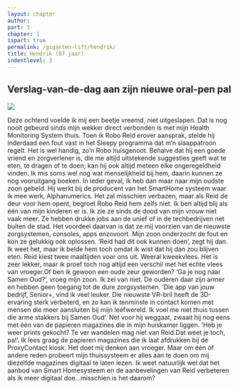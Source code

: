 ```yaml
---
layout: chapter
author: 
part: 3
chapter: 1
ispart: true
permalink: /giganten-lift/hendrik/
title: Hendrik (87 jaar)
indentlevel: 3
---
```

## Verslag-van-de-dag aan zijn nieuwe oral-pen pal

<a href="{{ site.baseurl }}/images/Hendrik.jpg" data-lightbox="Hendrik"><img src="{{ site.baseurl }}/images/Hendrik.jpg"></a>

Deze  ochtend  voelde  ik  mij  een  beetje  vreemd,  niet  uitgeslapen.  Dat  is  nog  nooit  gebeurd  sinds  mijn  wekker  direct  verbonden  is  met  mijn  Health  Monitoring  System  thuis. Toen ik Robo Reid erover aansprak, stelde hij inderdaad een fout vast in het Sleepy programma dat m’n slaappatroon  regelt.  Het  is  wel  handig,  zo’n  Robo  huisgenoot.  Behalve dat hij een goede vriend en zorgverlener is, die me altijd  uitstekende  suggesties  geeft  wat  te  eten,  te  dragen  of te doen; kan hij ook altijd meteen elke ongeregeldheid vinden.  Ik  mis  soms  wel  nog  wat  menselijkheid  bij  hem,  daarin kunnen ze nog vooruitgang boeken. In ieder geval, ik  heb  dan  maar  naar  mijn  oudste  zoon  gebeld.  Hij  werkt  bij  de  producent  van  het  SmartHome  systeem  waar  ik  mee  werk,  Alphanumerics.  Het  zal  misschien  verbazen,  maar als Reid de deur voor hem opent, begroet Robo Reid hem zelfs niet. Ik ben altijd blij als één van mijn kinderen er  is.  Ik  zie  ze  sinds  de  dood  van  mijn  vrouw  niet  vaak  meer.  Ze  hebben  drukke  jobs  aan  de  unief  of  in  de  techbedrijven net buiten de stad. Het voordeel daarvan is dat ze  mij  voorzien  van  de  nieuwste  zorgsystemen,  consoles,  apps  enzovoort.  Mijn  zoon  onderzocht  de  fout  en  kon  ze  gelukkig  ook  oplossen.  ‘Reid  had  dit  ook  kunnen  doen’,  zegt  hij  dan.  Ik  weet  het,  maar  ik  belde  hem  toch  omdat  ik  wist  dat  hij  dan  zou  blijven  eten.  Reid  kiest  twee  maaltijden voor ons uit. Weeral kweekvlees. Het is zeer lekker, maar  ik  proef  toch  nog  altijd  een  verschil  met  het  echte  vlees van vroeger.Of ben ik gewoon een oude zeur geworden? ‘Ga je nog naar Samen Oud?’, vroeg mijn zoon. Ik zei van niet. De ouderen daar zijn armer en hebben geen toegang tot de dure zorgsystemen. ‘Die app van jouw bedrijf, Senior+,  vind  ik  veel  leuker.  Die  nieuwste  VR-bril  heeft  de  3D-ervaring  sterk  verbeterd,  en  zo  kan  ik  tenminste  in  contact  komen  met  mensen  die  meer  aansluiten  bij  mijn  leefwereld. Ik voel me niet thuis tussen die arme stakkers bij Samen Oud’. Net voor hij weggaat, zwaait hij nog eens met één van de papieren magazines die in mijn huiskamer liggen. ‘Heb je weer prints gekocht? Te ver wandelen mag niet van Reid.Dat weet je toch, pa!’. Ik lees graag de papieren  magazines  die  ik  laat  afdrukken  bij  de  ProxyContact  kiosk.  Het  doet  mij  denken  aan  vroeger.  Maar  om  één  of  andere  reden  probeert  mijn  thuissysteem  er  alles  aan  te  doen om mij diezelfde magazines digitaal te laten lezen. Ik weet natuurlijk wel dat het aanbod van Smart Homesysteem en de aanbevelingen van Reid verbeteren als ik meer digitaal doe...misschien is het daarom?